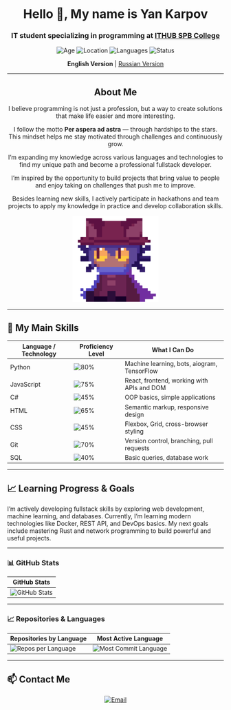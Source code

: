<h1 align="center">Hello 👋, My name is Yan Karpov</h1>
<h3 align="center">IT student specializing in programming at <a href="https://spb.ithub.ru/">ITHUB SPB College</a></h3>

<p align="center">
  <img src="https://img.shields.io/badge/Age-20-%236A0D91?style=flat-square" alt="Age" />
  <img src="https://img.shields.io/badge/Location-Saint%20Petersburg-%236A0D91?style=flat-square" alt="Location" />
  <img src="https://img.shields.io/badge/Languages-Russian%2C%20English-%236A0D91?style=flat-square" alt="Languages" />
  <img src="https://img.shields.io/badge/Status-Student-%236A0D91?style=flat-square" alt="Status" />
</p>

<p align="center">
  <strong>English Version</strong> | <a href="README.md">Russian Version</a>
</p>

---

<h2 align="center">About Me</h2>

<p align="center">
  I believe programming is not just a profession, but a way to create solutions that make life easier and more interesting.
</p>

<p align="center">
  I follow the motto <strong>Per aspera ad astra</strong> — through hardships to the stars. This mindset helps me stay motivated through challenges and continuously grow.
</p>

<p align="center">
  I’m expanding my knowledge across various languages and technologies to find my unique path and become a professional fullstack developer.
</p>

<p align="center">
  I’m inspired by the opportunity to build projects that bring value to people and enjoy taking on challenges that push me to improve.
</p>

<p align="center">
  Besides learning new skills, I actively participate in hackathons and team projects to apply my knowledge in practice and develop collaboration skills.
</p>

<p align="center">
  <img src="assets/niko-oneshot.gif" alt="Niko OneShot" width="200" />
</p>


---

## 🔧 My Main Skills

| Language / Technology | Proficiency Level | What I Can Do                                  |
|----------------------|-------------------|-----------------------------------------------|
| Python               | ![80%](https://img.shields.io/badge/Python-80%25-brightgreen) | Machine learning, bots, aiogram, TensorFlow    |
| JavaScript           | ![75%](https://img.shields.io/badge/JavaScript-75%25-yellow) | React, frontend, working with APIs and DOM     |
| C#                   | ![45%](https://img.shields.io/badge/C%23-45%25-orange) | OOP basics, simple applications                  |
| HTML                 | ![65%](https://img.shields.io/badge/HTML-65%25-blue) | Semantic markup, responsive design               |
| CSS                  | ![45%](https://img.shields.io/badge/CSS-45%25-lightgrey) | Flexbox, Grid, cross-browser styling             |
| Git                  | ![70%](https://img.shields.io/badge/Git-70%25-blueviolet) | Version control, branching, pull requests         |
| SQL                  | ![40%](https://img.shields.io/badge/SQL-40%25-lightblue) | Basic queries, database work                       |

---

## 📈 Learning Progress & Goals

I’m actively developing fullstack skills by exploring web development, machine learning, and databases. Currently, I’m learning modern technologies like Docker, REST API, and DevOps basics. My next goals include mastering Rust and network programming to build powerful and useful projects.

---

### 📊 GitHub Stats

| GitHub Stats |
|--------------|
| ![GitHub Stats](https://github-readme-stats.vercel.app/api?username=YanKarpov&show_icons=true&count_private=true&hide_title=true&hide=prs&theme=radical) |

---

### 📈 Repositories & Languages

| Repositories by Language | Most Active Language |
|-------------------------|---------------------|
| ![Repos per Language](http://github-profile-summary-cards.vercel.app/api/cards/repos-per-language?username=YanKarpov&theme=aura) | ![Most Commit Language](http://github-profile-summary-cards.vercel.app/api/cards/most-commit-language?username=YanKarpov&theme=aura) |

---

## 📫 Contact Me

<p align="center">
  <a href="mailto:karpovyaa23@spb.ithub.ru">
    <img src="https://img.shields.io/badge/Email-karpovyaa23@spb.ithub.ru-%234B0082?style=flat-square&logo=gmail&logoColor=white" alt="Email" />
  </a>
</p>

